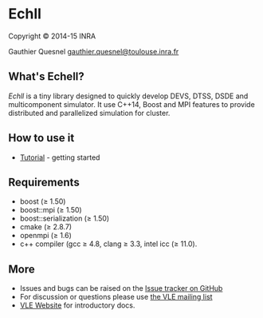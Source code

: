 # Echll

Copyright © 2014-15 INRA

Gauthier Quesnel <gauthier.quesnel@toulouse.inra.fr>

## What's Echell?

*Echll* is a tiny library designed to quickly develop DEVS, DTSS, DSDE and
multicomponent simulator. It use C++14, Boost and MPI features to provide
distributed and parallelized simulation for cluster.

## How to use it
* [Tutorial](docs/tutorial.md) - getting started

## Requirements
* boost (≥ 1.50)
* boost::mpi (≥ 1.50)
* boost::serialization (≥ 1.50)
* cmake (≥ 2.8.7)
* openmpi (≥ 1.6)
* c++ compiler (gcc ≥ 4.8, clang ≥ 3.3, intel icc (≥ 11.0).

## More
* Issues and bugs can be raised on the [Issue tracker on
  GitHub](https://github.com/vle-forge/Echll/issues)
* For discussion or questions please use [the VLE mailing
  list](http://www.vle-project.org/wiki/Discussion)
* [VLE Website](http://www.vle-project.org/vle-2.0) for introductory docs.
